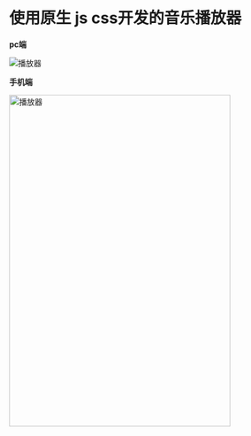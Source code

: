 # 使用原生 js css开发的音乐播放器
**pc端**

![](https://github.com/fffffabulous/musicPlayer/blob/master/musicPlayer.gif "播放器")

**手机端**

 <img src="https://github.com/fffffabulous/musicPlayer/blob/master/music.png" width = "400" height = "600" alt="播放器" align=center />
